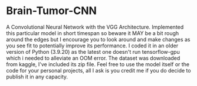 # Brain-Tumor-CNN
A Convolutional Neural Network with the VGG Architecture. Implemented this particular model in short timespan so beware it MAY be a bit rough around the edges but I encourage you to look around and make changes as you see fit to potentially improve its performance.
I coded it in an older version of Python (3.9.20) as the latest one doesn't run tensorflow-gpu which i needed to alleviate an OOM error.
The dataset was downloaded from kaggle, I've included its zip file.
Feel free to use the model itself or the code for your personal projects, all I ask is you credit me if you do decide to publish it in any capacity.

